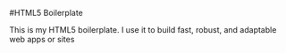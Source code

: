 #HTML5 Boilerplate

This is my HTML5 boilerplate. I use it to build fast, robust, and adaptable web apps or sites

